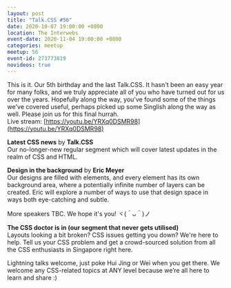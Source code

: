 ```yaml
---
layout: post
title: "Talk.CSS #56"
date: 2020-10-07 19:00:00 +0800
location: The Interwebs
event-date: 2020-11-04 19:00:00 +0800
categories: meetup
meetup: 56
event-id: 273773819
novideos: true
---
```

This is it. Our 5th birthday and the last Talk.CSS. It hasn't been an easy year for many folks, and we truly appreciate all of you who have turned out for us over the years. Hopefully along the way, you've found some of the things we've covered useful, perhaps picked up some Singlish along the way as well. Please join us for this final hurrah.  
Live stream: [https://youtu.be/YRXq0DSMR98](https://youtu.be/YRXq0DSMR98)

**Latest CSS news** by **Talk.CSS**  
Our no-longer-new regular segment which will cover latest updates in the realm of CSS and HTML.

**Design in the background** by **Eric Meyer**  
Our designs are filled with elements, and every element has its own background area, where a potentially infinite number of layers can be created. Eric will explore a number of ways to use that design space in ways both eye-catching and subtle.

More speakers TBC. We hope it's you! <span class="o-kaomoji">ヾ(＾ᴗ＾)ノ</span>

**The CSS doctor is in (our segment that never gets utilised)**  
Layouts looking a bit broken? CSS issues getting you down? We're here to help. Tell us your CSS problem and get a crowd-sourced solution from all the CSS enthusiasts in Singapore right here.

Lightning talks welcome, just poke Hui Jing or Wei when you get there. We welcome any CSS-related topics at ANY level because we’re all here to learn and share :)
